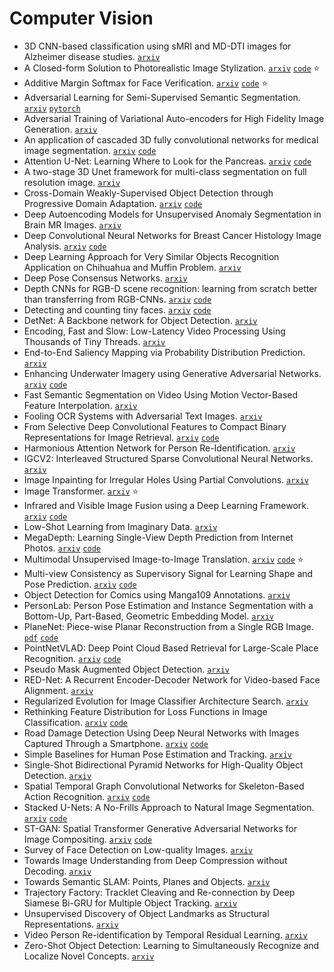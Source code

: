 # Computer Vision

- 3D CNN-based classification using sMRI and MD-DTI images for Alzheimer disease studies. [`arxiv`](https://arxiv.org/abs/1801.05968)
- A Closed-form Solution to Photorealistic Image Stylization. [`arxiv`](https://arxiv.org/abs/1802.06474) [`code`](https://github.com/NVIDIA/FastPhotoStyle) :star:
- Additive Margin Softmax for Face Verification. [`arxiv`](https://arxiv.org/abs/1801.05599) [`code`](https://github.com/happynear/AMSoftmax) :star:
- Adversarial Learning for Semi-Supervised Semantic Segmentation. [`arxiv`](https://arxiv.org/abs/1802.07934) [`pytorch`](https://github.com/hfslyc/AdvSemiSeg)
- Adversarial Training of Variational Auto-encoders for High Fidelity Image Generation. [`arxiv`](https://arxiv.org/abs/1804.10323)
- An application of cascaded 3D fully convolutional networks for medical image segmentation. [`arxiv`](https://arxiv.org/abs/1803.05431) [`code`](https://github.com/holgerroth/3Dunet_abdomen_cascade)
- Attention U-Net: Learning Where to Look for the Pancreas. [`arxiv`](https://arxiv.org/abs/1804.03999) [`code`](https://github.com/ozan-oktay/Attention-Gated-Networks)
- A two-stage 3D Unet framework for multi-class segmentation on full resolution image. [`arxiv`](https://arxiv.org/abs/1804.04341)
- Cross-Domain Weakly-Supervised Object Detection through Progressive Domain Adaptation. [`arxiv`](https://arxiv.org/abs/1803.11365) [`code`](https://github.com/naoto0804/cross-domain-detection)
- Deep Autoencoding Models for Unsupervised Anomaly Segmentation in Brain MR Images. [`arxiv`](https://arxiv.org/abs/1804.04488)
- Deep Convolutional Neural Networks for Breast Cancer Histology Image Analysis. [`arxiv`](https://arxiv.org/abs/1802.00752) [`code`](https://github.com/alexander-rakhlin/ICIAR2018)
- Deep Learning Approach for Very Similar Objects Recognition Application on Chihuahua and Muffin Problem. [`arxiv`](https://arxiv.org/abs/1801.09573)
- Deep Pose Consensus Networks. [`arxiv`](https://arxiv.org/abs/1803.08190) 
- Depth CNNs for RGB-D scene recognition: learning from scratch better than transferring from RGB-CNNs. [`arxiv`](https://arxiv.org/abs/1801.06797) [`code`](https://github.com/songxinhang/D-CNN)
- Detecting and counting tiny faces. [`arxiv`](https://arxiv.org/abs/1801.06504) [`code`](https://github.com/alexattia/ExtendedTinyFaces)
- DetNet: A Backbone network for Object Detection. [`arxiv`](https://arxiv.org/abs/1804.06215)
- Encoding, Fast and Slow: Low-Latency Video Processing Using Thousands of Tiny Threads. [`arxiv`](https://www.usenix.org/system/files/conference/nsdi17/nsdi17-fouladi.pdf)
- End-to-End Saliency Mapping via Probability Distribution Prediction. [`arxiv`](https://arxiv.org/abs/1804.01793)
- Enhancing Underwater Imagery using Generative Adversarial Networks. [`arxiv`](https://arxiv.org/abs/1801.04011) [`code`](https://github.com//cameronfabbri/Underwater-Color-Correction)
- Fast Semantic Segmentation on Video Using Motion Vector-Based Feature Interpolation. [`arxiv`](https://arxiv.org/abs/1803.07742)
- Fooling OCR Systems with Adversarial Text Images. [`arxiv`](https://arxiv.org/abs/1802.05385)
- From Selective Deep Convolutional Features to Compact Binary Representations for Image Retrieval. [`arxiv`](https://arxiv.org/abs/1802.02899) [`code`](https://github.com/hnanhtuan/selectiveConvFeature)
- Harmonious Attention Network for Person Re-Identification. [`arxiv`](https://arxiv.org/abs/1802.08122)
- IGCV2: Interleaved Structured Sparse Convolutional Neural Networks. [`arxiv`](https://arxiv.org/abs/1804.06202)
- Image Inpainting for Irregular Holes Using Partial Convolutions. [`arxiv`](https://arxiv.org/abs/1804.07723)
- Image Transformer. [`arxiv`](https://arxiv.org/abs/1802.05751) :star:
- Infrared and Visible Image Fusion using a Deep Learning Framework. [`arxiv`](https://arxiv.org/abs/1804.06992) [`code`](https://github.com/exceptionLi/imagefusion_deeplearning)
- Low-Shot Learning from Imaginary Data. [`arxiv`](https://arxiv.org/abs/1801.05401)
- MegaDepth: Learning Single-View Depth Prediction from Internet Photos. [`arxiv`](https://arxiv.org/abs/1804.00607) [`code`](https://github.com/lixx2938/MegaDepth)
- Multimodal Unsupervised Image-to-Image Translation. [`arxiv`](https://arxiv.org/abs/1804.04732) [`code`](https://github.com/nvlabs/MUNIT) :star:
- Multi-view Consistency as Supervisory Signal for Learning Shape and Pose Prediction. [`arxiv`](https://arxiv.org/abs/1801.03910) [`code`](https://github.com//shubhtuls/mvcSnP)
- Object Detection for Comics using Manga109 Annotations. [`arxiv`](http://xxx.itp.ac.cn/abs/1803.08670)
- PersonLab: Person Pose Estimation and Instance Segmentation with a Bottom-Up, Part-Based, Geometric Embedding Model. [`arxiv`](https://arxiv.org/abs/1803.08225)
- PlaneNet: Piece-wise Planar Reconstruction from a Single RGB Image. [`pdf`](https://eng.ucmerced.edu/people/jyang44/papers/cvpr2018_PlaneNet_camera_ready.pdf) [`code`](https://github.com/art-programmer/PlaneNet)
- PointNetVLAD: Deep Point Cloud Based Retrieval for Large-Scale Place Recognition. [`arxiv`](https://arxiv.org/abs/1804.03492) [`code`](https://github.com/mikacuy/pointnetvlad)
- Pseudo Mask Augmented Object Detection. [`arxiv`](https://arxiv.org/abs/1803.05858)
- RED-Net: A Recurrent Encoder-Decoder Network for Video-based Face Alignment. [`arxiv`](https://arxiv.org/abs/1801.06066) 
- Regularized Evolution for Image Classifier Architecture Search. [`arxiv`](https://arxiv.org/abs/1802.01548)
- Rethinking Feature Distribution for Loss Functions in Image Classification. [`arxiv`](https://arxiv.org/abs/1803.02988) [`code`](https://github.com/WeitaoVan/L-GM-loss)
- Road Damage Detection Using Deep Neural Networks with Images Captured Through a Smartphone. [`arxiv`](https://arxiv.org/abs/1801.09454) [`code`](https://github.com/sekilab/RoadDamageDetector/)
- Simple Baselines for Human Pose Estimation and Tracking. [`arxiv`](https://arxiv.org/abs/1804.06208)
- Single-Shot Bidirectional Pyramid Networks for High-Quality Object Detection. [`arxiv`](https://arxiv.org/abs/1803.08208)
- Spatial Temporal Graph Convolutional Networks for Skeleton-Based Action Recognition. [`arxiv`](https://arxiv.org/abs/1801.07455) [`code`](https://github.com/yysijie/st-gcn)
- Stacked U-Nets: A No-Frills Approach to Natural Image Segmentation. [`arxiv`](https://arxiv.org/abs/1804.10343) [`code`](https://github.com/shahsohil/sunets)
- ST-GAN: Spatial Transformer Generative Adversarial Networks for Image Compositing. [`arxiv`](https://arxiv.org/abs/1803.01837) [`code`](https://github.com/chenhsuanlin/spatial-transformer-GAN)
- Survey of Face Detection on Low-quality Images. [`arxiv`](https://arxiv.org/abs/1804.07362)
- Towards Image Understanding from Deep Compression without Decoding. [`arxiv`](https://arxiv.org/abs/1803.06131)
- Towards Semantic SLAM: Points, Planes and Objects. [`arxiv`](https://arxiv.org/abs/1804.09111)
- Trajectory Factory: Tracklet Cleaving and Re-connection by Deep Siamese Bi-GRU for Multiple Object Tracking. [`arxiv`](https://arxiv.org/abs/1804.04555)
- Unsupervised Discovery of Object Landmarks as Structural Representations. [`arxiv`](https://arxiv.org/abs/1804.04412)
- Video Person Re-identification by Temporal Residual Learning. [`arxiv`](https://arxiv.org/abs/1802.07918)
- Zero-Shot Object Detection: Learning to Simultaneously Recognize and Localize Novel Concepts. [`arxiv`](https://arxiv.org/abs/1803.06049)
